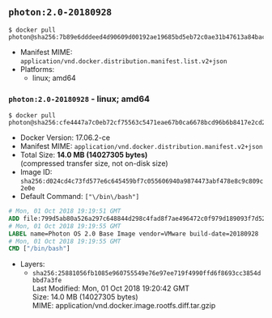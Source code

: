 ## `photon:2.0-20180928`

```console
$ docker pull photon@sha256:7b89e6dddeed4d90609d00192ae19685bd5eb72c0ae31b47613a84bacd9a8637
```

-	Manifest MIME: `application/vnd.docker.distribution.manifest.list.v2+json`
-	Platforms:
	-	linux; amd64

### `photon:2.0-20180928` - linux; amd64

```console
$ docker pull photon@sha256:cfe4447a7c0eb72cf75563c5471eae67b0ca6678bcd96b6b8417e2cd2fbbff86
```

-	Docker Version: 17.06.2-ce
-	Manifest MIME: `application/vnd.docker.distribution.manifest.v2+json`
-	Total Size: **14.0 MB (14027305 bytes)**  
	(compressed transfer size, not on-disk size)
-	Image ID: `sha256:d024cd4c73fd577e6c645459bf7c055606940a9874473abf478e8c9c809c2e0e`
-	Default Command: `["\/bin\/bash"]`

```dockerfile
# Mon, 01 Oct 2018 19:19:51 GMT
ADD file:799d5ab80a526a297c648844d298c4fad8f7ae496472c0f979d189093f7d5268 in / 
# Mon, 01 Oct 2018 19:19:55 GMT
LABEL name=Photon OS 2.0 Base Image vendor=VMware build-date=20180928
# Mon, 01 Oct 2018 19:19:55 GMT
CMD ["/bin/bash"]
```

-	Layers:
	-	`sha256:25881056fb1085e960755549e76e97ee719f4990ffd6f8693cc3854dbbd7a3fe`  
		Last Modified: Mon, 01 Oct 2018 19:20:42 GMT  
		Size: 14.0 MB (14027305 bytes)  
		MIME: application/vnd.docker.image.rootfs.diff.tar.gzip
